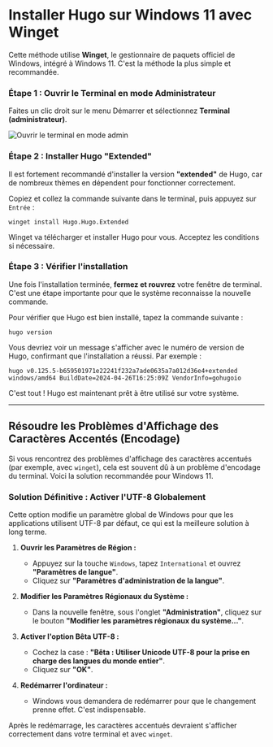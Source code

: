 # Installer Hugo sur Windows 11 avec Winget

Cette méthode utilise **Winget**, le gestionnaire de paquets officiel de Windows, intégré à Windows 11. C'est la méthode la plus simple et recommandée.

### Étape 1 : Ouvrir le Terminal en mode Administrateur

Faites un clic droit sur le menu Démarrer et sélectionnez **Terminal (administrateur)**.

![Ouvrir le terminal en mode admin](https://i.imgur.com/n0v4FqH.png)

### Étape 2 : Installer Hugo "Extended"

Il est fortement recommandé d'installer la version **"extended"** de Hugo, car de nombreux thèmes en dépendent pour fonctionner correctement.

Copiez et collez la commande suivante dans le terminal, puis appuyez sur `Entrée` :

```shell
winget install Hugo.Hugo.Extended
```

Winget va télécharger et installer Hugo pour vous. Acceptez les conditions si nécessaire.

### Étape 3 : Vérifier l'installation

Une fois l'installation terminée, **fermez et rouvrez** votre fenêtre de terminal. C'est une étape importante pour que le système reconnaisse la nouvelle commande.

Pour vérifier que Hugo est bien installé, tapez la commande suivante :

```shell
hugo version
```

Vous devriez voir un message s'afficher avec le numéro de version de Hugo, confirmant que l'installation a réussi. Par exemple :

```
hugo v0.125.5-b659501971e22241f232a7ade0635a7a012d36e4+extended windows/amd64 BuildDate=2024-04-26T16:25:09Z VendorInfo=gohugoio
```

C'est tout ! Hugo est maintenant prêt à être utilisé sur votre système.

---

## Résoudre les Problèmes d'Affichage des Caractères Accentés (Encodage)

Si vous rencontrez des problèmes d'affichage des caractères accentués (par exemple, avec `winget`), cela est souvent dû à un problème d'encodage du terminal. Voici la solution recommandée pour Windows 11.

### Solution Définitive : Activer l'UTF-8 Globalement

Cette option modifie un paramètre global de Windows pour que les applications utilisent UTF-8 par défaut, ce qui est la meilleure solution à long terme.

1.  **Ouvrir les Paramètres de Région :**
    *   Appuyez sur la touche `Windows`, tapez `International` et ouvrez **"Paramètres de langue"**.
    *   Cliquez sur **"Paramètres d'administration de la langue"**.

2.  **Modifier les Paramètres Régionaux du Système :**
    *   Dans la nouvelle fenêtre, sous l'onglet **"Administration"**, cliquez sur le bouton **"Modifier les paramètres régionaux du système..."**.

3.  **Activer l'option Bêta UTF-8 :**
    *   Cochez la case : **"Bêta : Utiliser Unicode UTF-8 pour la prise en charge des langues du monde entier"**.
    *   Cliquez sur **"OK"**.

4.  **Redémarrer l'ordinateur :**
    *   Windows vous demandera de redémarrer pour que le changement prenne effet. C'est indispensable.

Après le redémarrage, les caractères accentués devraient s'afficher correctement dans votre terminal et avec `winget`.